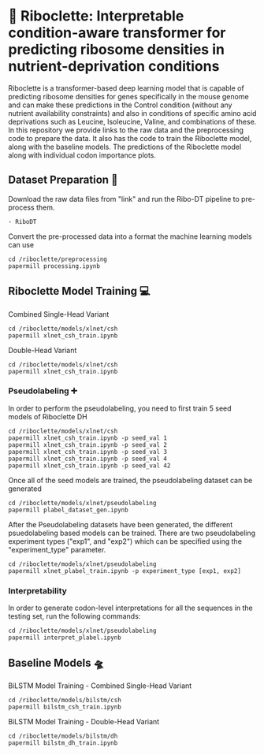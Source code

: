 # 🧬 Riboclette: Interpretable condition-aware transformer for predicting ribosome densities in nutrient-deprivation conditions

Riboclette is a transformer-based deep learning model that is capable of predicting ribosome densities for genes specifically in the mouse genome and can make these predictions in the Control condition (without any nutrient availability constraints) and also in conditions of specific amino acid deprivations such as Leucine, Isoleucine, Valine, and combinations of these. In this repository we provide links to the raw data and the preprocessing code to prepare the data. It also has the code to train the Riboclette model, along with the baseline models. The predictions of the Riboclette model along with individual codon importance plots. 

## Dataset Preparation 🐁

Download the raw data files from "link" and run the Ribo-DT pipeline to pre-process them.

```
- RiboDT
```

Convert the pre-processed data into a format the machine learning models can use

```
cd /riboclette/preprocessing
papermill processing.ipynb
```

## Riboclette Model Training 💻

Combined Single-Head Variant

```
cd /riboclette/models/xlnet/csh
papermill xlnet_csh_train.ipynb
```

Double-Head Variant

```
cd /riboclette/models/xlnet/csh
papermill xlnet_csh_train.ipynb
```

### Pseudolabeling ➕

In order to perform the pseudolabeling, you need to first train 5 seed models of Riboclette DH

```
cd /riboclette/models/xlnet/csh
papermill xlnet_csh_train.ipynb -p seed_val 1
papermill xlnet_csh_train.ipynb -p seed_val 2
papermill xlnet_csh_train.ipynb -p seed_val 3
papermill xlnet_csh_train.ipynb -p seed_val 4
papermill xlnet_csh_train.ipynb -p seed_val 42
```

Once all of the seed models are trained, the pseudolabeling dataset can be generated

```
cd /riboclette/models/xlnet/pseudolabeling
papermill plabel_dataset_gen.ipynb
```

After the Pseudolabeling datasets have been generated, the different psuedolabeling based models can be trained. There are two pseudolabeling experiment types ("exp1", and "exp2") which can be specified using the "experiment_type" parameter. 

```
cd /riboclette/models/xlnet/pseudolabeling
papermill xlnet_plabel_train.ipynb -p experiment_type [exp1, exp2]
```

### Interpretability

In order to generate codon-level interpretations for all the sequences in the testing set, run the following commands:

```
cd /riboclette/models/xlnet/pseudolabeling
papermill interpret_plabel.ipynb
```

## Baseline Models 🛸

BiLSTM Model Training - Combined Single-Head Variant

```
cd /riboclette/models/bilstm/csh
papermill bilstm_csh_train.ipynb
```

BiLSTM Model Training - Double-Head Variant

```
cd /riboclette/models/bilstm/dh
papermill bilstm_dh_train.ipynb
```
